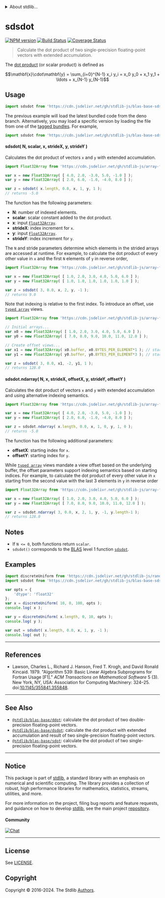 <!--

@license Apache-2.0

Copyright (c) 2023 The Stdlib Authors.

Licensed under the Apache License, Version 2.0 (the "License");
you may not use this file except in compliance with the License.
You may obtain a copy of the License at

   http://www.apache.org/licenses/LICENSE-2.0

Unless required by applicable law or agreed to in writing, software
distributed under the License is distributed on an "AS IS" BASIS,
WITHOUT WARRANTIES OR CONDITIONS OF ANY KIND, either express or implied.
See the License for the specific language governing permissions and
limitations under the License.

-->


<details>
  <summary>
    About stdlib...
  </summary>
  <p>We believe in a future in which the web is a preferred environment for numerical computation. To help realize this future, we've built stdlib. stdlib is a standard library, with an emphasis on numerical and scientific computation, written in JavaScript (and C) for execution in browsers and in Node.js.</p>
  <p>The library is fully decomposable, being architected in such a way that you can swap out and mix and match APIs and functionality to cater to your exact preferences and use cases.</p>
  <p>When you use stdlib, you can be absolutely certain that you are using the most thorough, rigorous, well-written, studied, documented, tested, measured, and high-quality code out there.</p>
  <p>To join us in bringing numerical computing to the web, get started by checking us out on <a href="https://github.com/stdlib-js/stdlib">GitHub</a>, and please consider <a href="https://opencollective.com/stdlib">financially supporting stdlib</a>. We greatly appreciate your continued support!</p>
</details>

# sdsdot

[![NPM version][npm-image]][npm-url] [![Build Status][test-image]][test-url] [![Coverage Status][coverage-image]][coverage-url] <!-- [![dependencies][dependencies-image]][dependencies-url] -->

> Calculate the dot product of two single-precision floating-point vectors with extended accumulation.

<section class="intro">

The [dot product][dot-product] (or scalar product) is defined as

<!-- <equation class="equation" label="eq:dot_product" align="center" raw="\mathbf{x}\cdot\mathbf{y} = \sum_{i=0}^{N-1} x_i y_i = x_0 y_0 + x_1 y_1 + \ldots + x_{N-1} y_{N-1}" alt="Dot product definition."> -->

```math
\mathbf{x}\cdot\mathbf{y} = \sum_{i=0}^{N-1} x_i y_i = x_0 y_0 + x_1 y_1 + \ldots + x_{N-1} y_{N-1}
```

<!-- <div class="equation" align="center" data-raw-text="\mathbf{x}\cdot\mathbf{y} = \sum_{i=0}^{N-1} x_i y_i = x_0 y_0 + x_1 y_1 + \ldots + x_{N-1} y_{N-1}" data-equation="eq:dot_product">
    <img src="https://cdn.jsdelivr.net/gh/stdlib-js/stdlib@37cdbad9473fd050c8f7185c122a33d0f680b6c6/lib/node_modules/@stdlib/blas/base/sdsdot/docs/img/equation_dot_product.svg" alt="Dot product definition.">
    <br>
</div> -->

<!-- </equation> -->

</section>

<!-- /.intro -->



<section class="usage">

## Usage

```javascript
import sdsdot from 'https://cdn.jsdelivr.net/gh/stdlib-js/blas-base-sdsdot@deno/mod.js';
```
The previous example will load the latest bundled code from the deno branch. Alternatively, you may load a specific version by loading the file from one of the [tagged bundles](https://github.com/stdlib-js/blas-base-sdsdot/tags). For example,

```javascript
import sdsdot from 'https://cdn.jsdelivr.net/gh/stdlib-js/blas-base-sdsdot@v0.2.2-deno/mod.js';
```

#### sdsdot( N, scalar, x, strideX, y, strideY )

Calculates the dot product of vectors `x` and `y` with extended accumulation.

```javascript
import Float32Array from 'https://cdn.jsdelivr.net/gh/stdlib-js/array-float32@deno/mod.js';

var x = new Float32Array( [ 4.0, 2.0, -3.0, 5.0, -1.0 ] );
var y = new Float32Array( [ 2.0, 6.0, -1.0, -4.0, 8.0 ] );

var z = sdsdot( x.length, 0.0, x, 1, y, 1 );
// returns -5.0
```

The function has the following parameters:

-   **N**: number of indexed elements.
-   **scalar**: scalar constant added to the dot product.
-   **x**: input [`Float32Array`][@stdlib/array/float32].
-   **strideX**: index increment for `x`.
-   **y**: input [`Float32Array`][@stdlib/array/float32].
-   **strideY**: index increment for `y`.

The `N` and stride parameters determine which elements in the strided arrays are accessed at runtime. For example, to calculate the dot product of every other value in `x` and the first `N` elements of `y` in reverse order,

```javascript
import Float32Array from 'https://cdn.jsdelivr.net/gh/stdlib-js/array-float32@deno/mod.js';

var x = new Float32Array( [ 1.0, 2.0, 3.0, 4.0, 5.0, 6.0 ] );
var y = new Float32Array( [ 1.0, 1.0, 1.0, 1.0, 1.0, 1.0 ] );

var z = sdsdot( 3, 0.0, x, 2, y, -1 );
// returns 9.0
```

Note that indexing is relative to the first index. To introduce an offset, use [`typed array`][mdn-typed-array] views.

<!-- eslint-disable stdlib/capitalized-comments -->

```javascript
import Float32Array from 'https://cdn.jsdelivr.net/gh/stdlib-js/array-float32@deno/mod.js';

// Initial arrays...
var x0 = new Float32Array( [ 1.0, 2.0, 3.0, 4.0, 5.0, 6.0 ] );
var y0 = new Float32Array( [ 7.0, 8.0, 9.0, 10.0, 11.0, 12.0 ] );

// Create offset views...
var x1 = new Float32Array( x0.buffer, x0.BYTES_PER_ELEMENT*1 ); // start at 2nd element
var y1 = new Float32Array( y0.buffer, y0.BYTES_PER_ELEMENT*3 ); // start at 4th element

var z = sdsdot( 3, 0.0, x1, -2, y1, 1 );
// returns 128.0
```

#### sdsdot.ndarray( N, x, strideX, offsetX, y, strideY, offsetY )

Calculates the dot product of vectors `x` and `y` with extended accumulation and using alternative indexing semantics.

```javascript
import Float32Array from 'https://cdn.jsdelivr.net/gh/stdlib-js/array-float32@deno/mod.js';

var x = new Float32Array( [ 4.0, 2.0, -3.0, 5.0, -1.0 ] );
var y = new Float32Array( [ 2.0, 6.0, -1.0, -4.0, 8.0 ] );

var z = sdsdot.ndarray( x.length, 0.0, x, 1, 0, y, 1, 0 );
// returns -5.0
```

The function has the following additional parameters:

-   **offsetX**: starting index for `x`.
-   **offsetY**: starting index for `y`.

While [`typed array`][mdn-typed-array] views mandate a view offset based on the underlying buffer, the offset parameters support indexing semantics based on starting indices. For example, to calculate the dot product of every other value in `x` starting from the second value with the last 3 elements in `y` in reverse order

```javascript
import Float32Array from 'https://cdn.jsdelivr.net/gh/stdlib-js/array-float32@deno/mod.js';

var x = new Float32Array( [ 1.0, 2.0, 3.0, 4.0, 5.0, 6.0 ] );
var y = new Float32Array( [ 7.0, 8.0, 9.0, 10.0, 11.0, 12.0 ] );

var z = sdsdot.ndarray( 3, 0.0, x, 2, 1, y, -1, y.length-1 );
// returns 128.0
```

</section>

<!-- /.usage -->

<section class="notes">

## Notes

-   If `N <= 0`, both functions return `scalar`.
-   `sdsdot()` corresponds to the [BLAS][blas] level 1 function [`sdsdot`][sdsdot].

</section>

<!-- /.notes -->

<section class="examples">

## Examples

<!-- eslint no-undef: "error" -->

```javascript
import discreteUniform from 'https://cdn.jsdelivr.net/gh/stdlib-js/random-array-discrete-uniform@deno/mod.js';
import sdsdot from 'https://cdn.jsdelivr.net/gh/stdlib-js/blas-base-sdsdot@deno/mod.js';

var opts = {
    'dtype': 'float32'
};
var x = discreteUniform( 10, 0, 100, opts );
console.log( x );

var y = discreteUniform( x.length, 0, 10, opts );
console.log( y );

var out = sdsdot( x.length, 0.0, x, 1, y, -1 );
console.log( out );
```

</section>

<!-- /.examples -->

* * *

<section class="references">

## References

-   Lawson, Charles L., Richard J. Hanson, Fred T. Krogh, and David Ronald Kincaid. 1979. "Algorithm 539: Basic Linear Algebra Subprograms for Fortran Usage \[F1]." _ACM Transactions on Mathematical Software_ 5 (3). New York, NY, USA: Association for Computing Machinery: 324–25. doi:[10.1145/355841.355848][@lawson:1979a].

</section>

<!-- /.references -->

<!-- Section for related `stdlib` packages. Do not manually edit this section, as it is automatically populated. -->

<section class="related">

* * *

## See Also

-   <span class="package-name">[`@stdlib/blas-base/ddot`][@stdlib/blas/base/ddot]</span><span class="delimiter">: </span><span class="description">calculate the dot product of two double-precision floating-point vectors.</span>
-   <span class="package-name">[`@stdlib/blas-base/dsdot`][@stdlib/blas/base/dsdot]</span><span class="delimiter">: </span><span class="description">calculate the dot product with extended accumulation and result of two single-precision floating-point vectors.</span>
-   <span class="package-name">[`@stdlib/blas-base/sdot`][@stdlib/blas/base/sdot]</span><span class="delimiter">: </span><span class="description">calculate the dot product of two single-precision floating-point vectors.</span>

</section>

<!-- /.related -->

<!-- Section for all links. Make sure to keep an empty line after the `section` element and another before the `/section` close. -->


<section class="main-repo" >

* * *

## Notice

This package is part of [stdlib][stdlib], a standard library with an emphasis on numerical and scientific computing. The library provides a collection of robust, high performance libraries for mathematics, statistics, streams, utilities, and more.

For more information on the project, filing bug reports and feature requests, and guidance on how to develop [stdlib][stdlib], see the main project [repository][stdlib].

#### Community

[![Chat][chat-image]][chat-url]

---

## License

See [LICENSE][stdlib-license].


## Copyright

Copyright &copy; 2016-2024. The Stdlib [Authors][stdlib-authors].

</section>

<!-- /.stdlib -->

<!-- Section for all links. Make sure to keep an empty line after the `section` element and another before the `/section` close. -->

<section class="links">

[npm-image]: http://img.shields.io/npm/v/@stdlib/blas-base-sdsdot.svg
[npm-url]: https://npmjs.org/package/@stdlib/blas-base-sdsdot

[test-image]: https://github.com/stdlib-js/blas-base-sdsdot/actions/workflows/test.yml/badge.svg?branch=v0.2.2
[test-url]: https://github.com/stdlib-js/blas-base-sdsdot/actions/workflows/test.yml?query=branch:v0.2.2

[coverage-image]: https://img.shields.io/codecov/c/github/stdlib-js/blas-base-sdsdot/main.svg
[coverage-url]: https://codecov.io/github/stdlib-js/blas-base-sdsdot?branch=main

<!--

[dependencies-image]: https://img.shields.io/david/stdlib-js/blas-base-sdsdot.svg
[dependencies-url]: https://david-dm.org/stdlib-js/blas-base-sdsdot/main

-->

[chat-image]: https://img.shields.io/gitter/room/stdlib-js/stdlib.svg
[chat-url]: https://app.gitter.im/#/room/#stdlib-js_stdlib:gitter.im

[stdlib]: https://github.com/stdlib-js/stdlib

[stdlib-authors]: https://github.com/stdlib-js/stdlib/graphs/contributors

[umd]: https://github.com/umdjs/umd
[es-module]: https://developer.mozilla.org/en-US/docs/Web/JavaScript/Guide/Modules

[deno-url]: https://github.com/stdlib-js/blas-base-sdsdot/tree/deno
[deno-readme]: https://github.com/stdlib-js/blas-base-sdsdot/blob/deno/README.md
[umd-url]: https://github.com/stdlib-js/blas-base-sdsdot/tree/umd
[umd-readme]: https://github.com/stdlib-js/blas-base-sdsdot/blob/umd/README.md
[esm-url]: https://github.com/stdlib-js/blas-base-sdsdot/tree/esm
[esm-readme]: https://github.com/stdlib-js/blas-base-sdsdot/blob/esm/README.md
[branches-url]: https://github.com/stdlib-js/blas-base-sdsdot/blob/main/branches.md

[stdlib-license]: https://raw.githubusercontent.com/stdlib-js/blas-base-sdsdot/main/LICENSE

[dot-product]: https://en.wikipedia.org/wiki/Dot_product

[blas]: http://www.netlib.org/blas

[sdsdot]: http://www.netlib.org/lapack/explore-html/df/d28/group__single__blas__level1.html

[@stdlib/array/float32]: https://github.com/stdlib-js/array-float32/tree/deno

[mdn-typed-array]: https://developer.mozilla.org/en-US/docs/Web/JavaScript/Reference/Global_Objects/TypedArray

[@lawson:1979a]: https://doi.org/10.1145/355841.355848

<!-- <related-links> -->

[@stdlib/blas/base/ddot]: https://github.com/stdlib-js/blas-base-ddot/tree/deno

[@stdlib/blas/base/dsdot]: https://github.com/stdlib-js/blas-base-dsdot/tree/deno

[@stdlib/blas/base/sdot]: https://github.com/stdlib-js/blas-base-sdot/tree/deno

<!-- </related-links> -->

</section>

<!-- /.links -->
